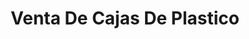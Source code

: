---
title: "Venta De Cajas De Plastico"
url: /toluca-de-lerdo/venta-de-cajas-de-plastico/
shop: comercio
---
